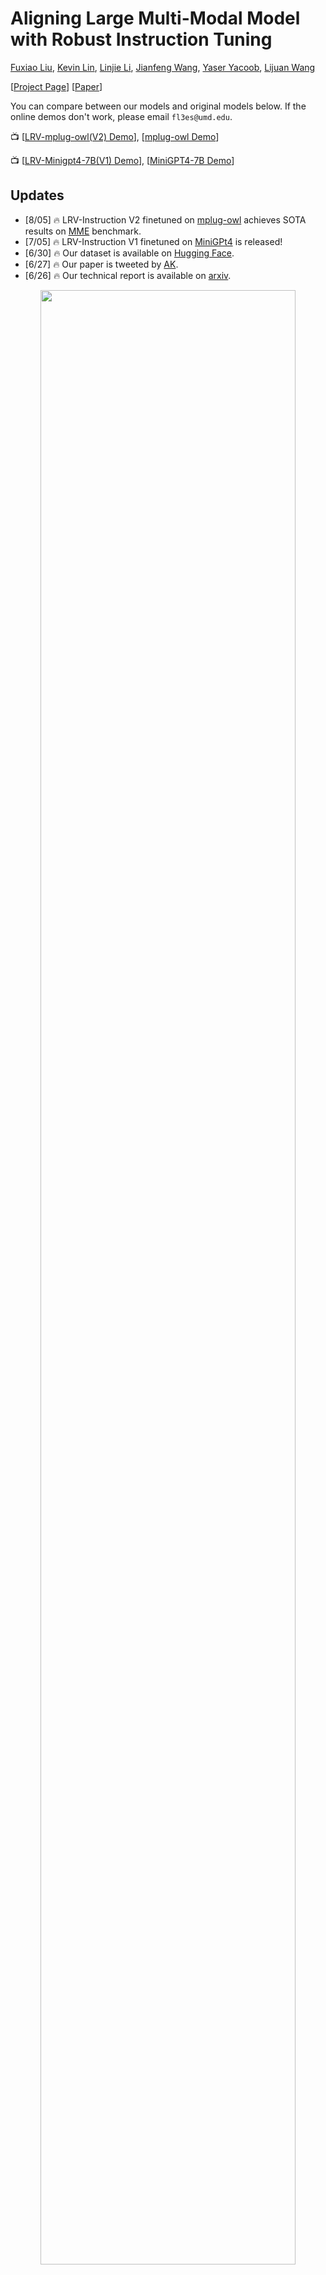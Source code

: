 # Aligning Large Multi-Modal Model with Robust Instruction Tuning
[Fuxiao Liu](https://fuxiaoliu.github.io/), [Kevin Lin](https://sites.google.com/site/kevinlin311tw/me), [Linjie Li](https://www.microsoft.com/en-us/research/people/linjli/), [Jianfeng Wang](http://jianfengwang.me/), [Yaser Yacoob](https://www.umiacs.umd.edu/people/yaser), [Lijuan Wang](https://www.microsoft.com/en-us/research/people/lijuanw/)

[[Project Page](https://fuxiaoliu.github.io/LRV/)] [[Paper](http://arxiv.org/abs/2306.14565)] 

You can compare between our models and original models below. If the online demos don't work, please email `fl3es@umd.edu`.


📺
[[LRV-mplug-owl(V2) Demo](https://cbd7836a73a5dec96e.gradio.live)], [[mplug-owl Demo](https://huggingface.co/spaces/MAGAer13/mPLUG-Owl)]
<br>


📺
[[LRV-Minigpt4-7B(V1) Demo](https://231c5c264e14d2e70d.gradio.live)], [[MiniGPT4-7B Demo](https://845afff41e18071084.gradio.live)]



## Updates
- [8/05] 🔥 LRV-Instruction V2 finetuned on [mplug-owl](https://github.com/X-PLUG/mPLUG-Owl) achieves SOTA results on [MME](https://github.com/BradyFU/Awesome-Multimodal-Large-Language-Models/tree/Evaluation) benchmark.
- [7/05] 🔥 LRV-Instruction V1 finetuned on [MiniGPt4](https://github.com/X-PLUG/mPLUG-Owl) is released! 
- [6/30] 🔥 Our dataset is available on [Hugging Face](https://huggingface.co/datasets/VictorSanh/LrvInstruction).
- [6/27] 🔥 Our paper is tweeted by [AK](https://twitter.com/_akhaliq).
- [6/26] 🔥 Our technical report is available on [arxiv](http://arxiv.org/abs/2306.14565).

<p align="center">
    <a href="https://llava.hliu.cc/"><img src="./ranking.jpg" width="90%"></a> <br>
</p>


## Visual Instruction Data (LRV-Instruction)
We **update** the dataset with **155k** visual instructions generated by GPT4, covering 16 vision-and-language tasks with open-ended instructions and answers. LRV-Instruction include both positive instructions **(85k)** and negative instructions **(70k)** for more robust visual instruction tuning. The images of our dataset are from [Visual Genome](https://arxiv.org/pdf/1602.07332v1.pdf). Our data can be accessed in `data/filter_cap.json` or download from [here](download.txt#L5).
```
{'image_id': '2392588', 'question': 'Can you see a blue teapot on the white electric stove in the kitchen?', 'answer': 'There is no mention of a teapot on the white electric stove in the kitchen.', 'task': 'negative'}
```
For each instance, `image_id` refers to the image from [Visual Genome](https://arxiv.org/pdf/1602.07332v1.pdf). `question` and `answer` refer to the instruction-answer pair. `task` indicates the task name. You can download the images from [here](download.txt#L12).

We provide our prompts for GPT-4 queries to better facilitate research in this domain. Please check out the `prompts` folder for positive and negative instance generation. `negative1_generation_prompt.txt` contains the prompt to generate negative instructions with Nonexistent Element Manipulation. `negative2_generation_prompt.txt` contains the prompt to generate negative instructions with Existent Element Manipulation. You can refer to the code [here](https://github.com/FuxiaoLiu/LRV-Instruction/blob/main/data/data_generation.py) to generate more data. Please see our paper for more details.

#### LRV-Instruction can equip the LMM with the ability to say no and also provide correct answers, even though there is no chart image in LRV-Instruction dataset.
<p align="center">
    <a href="https://llava.hliu.cc/"><img src="./chart_example1.jpg" width="70%"></a> <br>
</p>

## Models

### 🐒LRV-Instruction(V1) Setup
* LRV-Instruction(V1) is based on MiniGPT4-7B.


**1. Clone this repository**
```bash
https://github.com/FuxiaoLiu/LRV-Instruction.git
```

**2. Install Package**
```Shell
conda env create -f environment.yml --name LRV
conda activate LRV
```

**3.  Prepare the Vicuna weights** 

Our model is finetuned on MiniGPT-4 with Vicuna-7B. Please refer to instruction [here](https://github.com/Vision-CAIR/MiniGPT-4/blob/main/PrepareVicuna.md) to prepare the Vicuna weights or download from [here](download.txt#L8). Then, set the path to the Vicuna weight in [MiniGPT-4/minigpt4/configs/models/minigpt4.yaml](MiniGPT-4/minigpt4/configs/models/minigpt4.yaml#L15) at Line 15.

**4. Prepare the pretrained checkpoint of our model**

Download the pretrained checkpoints from [here](download.txt#L18)

Then, set the path to the pretrained checkpoint in [MiniGPT-4/eval_configs/minigpt4_eval.yaml](MiniGPT-4/eval_configs/minigpt4_eval.yaml#L11) at Line 11. This checkpoint is based on [MiniGPT-4-7B](https://github.com/Vision-CAIR/MiniGPT-4). We will release the checkpoints for  MiniGPT-4-13B and LLaVA in the future.

**5. Set the dataset path**

After getting the dataset, then set the path to the dataset path in [MiniGPT-4/minigpt4/configs/datasets/cc_sbu/align.yaml](MiniGPT-4/minigpt4/configs/datasets/cc_sbu/align.yaml#L5) at Line 5. The structure of the dataset folder is similar to the following:

```
/MiniGPt-4/cc_sbu_align
├── image(Visual Genome images)
├── filter_cap.json
```

**6. Local Demo**

Try out the demo [demo.py](demo.py) of our finetuned model on your local machine by running

```
cd ./MiniGPT-4
python demo.py --cfg-path eval_configs/minigpt4_eval.yaml  --gpu-id 0
```
You can try the examples in [here](sample_images).

**7. Model Inference**

Set the path of the inference instruction file [here](MiniGPT-4/minigpt4/conversation/conversation.py/#L237), inference image folder [here](MiniGPT-4/minigpt4/conversation/conversation.py/#L234) and output location [here](MiniGPT-4/minigpt4/conversation/conversation.py/#L300). We don't run inference in the training process.

```
cd ./MiniGPT-4
python inference.py --cfg-path eval_configs/minigpt4_eval.yaml  --gpu-id 0
```

### 🐒LRV-Instruction(V2) Setup
* LRV-Instruction(V2) is based on plug-Owl-7B.


**1. Install the environment according to [mplug-owl](https://github.com/X-PLUG/mPLUG-Owl#Usage).**

We finetuned mplug-owl on 8 V100. If you meet any questions when implement on V100, feel free to let me know!

**2. Download the Checkpoint**

First download the checkpoint of mplug-owl from [link](https://huggingface.co/MAGAer13/mplug-owl-llama-7b-ft) and the trained lora model weight from [link](https://huggingface.co/MAGAer13/mplug-owl-llama-7b-ft)(released soon!).

**3. Edit the Code**

As for the `mplug-owl/serve/model_worker.py`, edit the following code and enter the path of the lora model weight in lora_path.
```
self.image_processor = MplugOwlImageProcessor.from_pretrained(base_model)
self.tokenizer = AutoTokenizer.from_pretrained(base_model)
self.processor = MplugOwlProcessor(self.image_processor, self.tokenizer)
self.model = MplugOwlForConditionalGeneration.from_pretrained(
     base_model,
     load_in_8bit=load_in_8bit,
     torch_dtype=torch.bfloat16 if bf16 else torch.half,
     device_map="auto"
 )
self.tokenizer = self.processor.tokenizer

        
peft_config = LoraConfig(target_modules=r'.*language_model.*\.(q_proj|v_proj)', inference_mode=False, r=8,lora_alpha=32, lora_dropout=0.05)
self.model = get_peft_model(self.model, peft_config)
lora_path = 'Your lora model path'
prefix_state_dict = torch.load(lora_path, map_location='cpu')
self.model.load_state_dict(prefix_state_dict)
```

**4. Local Demo**

When you launch the demo in local machine, you might find there is no space for the text input. This is because of the version conflict between python and gradio. The simplest solution is to do `conda activate LRV`

```
python -m serve.web_server --base-model 'the mplug-owl checkpoint directory' --bf16
```

**5. Model Inference**

First git clone the code from [mplug-owl](https://github.com/X-PLUG/mPLUG-Owl), replace the `/mplug/serve/model_worker.py` with our `/utils/model_worker.py` and add the file `/utils/inference.py`. Then edit the [input data file](utils/inference.py#L405) and [image folder path](utils/inference.py#L401). Finally run:

```
python -m serve.inference --base-model 'your checkpoint directory' --bf16
```



## Evaluation(GAVIE)

<p align="center">
    <a href="https://llava.hliu.cc/"><img src="./model.png" width="70%"></a> <br>
</p>

We introduce GPT4-Assisted Visual Instruction Evaluation (GAVIE) as a more flexible and robust approach to measure the hallucination generated by LMMs without the need for human-annotated groundtruth answers. GPT4 takes the dense captions with bounding box coordinates as the image content and compares human instructions and model response. Then we ask GPT4 to work as a smart teacher and score (0-10) students’ answers based on two criteria: (1) Accuracy: whether the response hallucinates with the image content.
(2) Relevancy: whether the response directly follows the instruction. `prompts/GAVIE.txt` contains the prompt of GAVIE.

Our evaluation set is available at [here](Evaluation/evaluation_set.json).
```
{'image_id': '2380160', 'instruction': 'Identify the type of transportation infrastructure present in the scene.', 'answer_gt': 'Railroad tracks'}
```
For each instance, `image_id` refers to the image from [Visual Genome](https://arxiv.org/pdf/1602.07332v1.pdf). `instruction` refers to the instruction. `answer_gt` refers to the groundtruth answer from Text-Only GPT4 but we don't use them in our evaluation. Instead, we use Text-Only GPT4 to evaluate the model output by using the dense captions and bounding boxes from [Visual Genome](https://arxiv.org/pdf/1602.07332v1.pdf) dataset as the visual contents. 

To evaluate your model outputs, first download the vg annotations from [here](download.txt#L15). Second generate the evaluation prompt according to the code [here](Evaluation/evaluate.py). Third, feed the prompt into GPT4.

## Leaderboards

GPT4/ChatGPT work as smart teachers and score (0-10) students’ answers based on two criteria.

(1) Accuracy: whether the response hallucinates with the image content.
(2) Relevancy: whether the response directly follows the instruction.

| Rank |                            Model                             |                           Relevancy                            |    Accuracy    |
| :--: | :----------------------------------------------------------: | :----------------------------------------------------------: | :---------: |
|  🏅️   |       **LRV-Instruction V1**       |    **8.46**    | **6.58** |
|  🥈   |      **InstructBLIP-7B**     | 7.34 | 5.93 |
|  🥉   |      **LLaVA-7B**       |  6.11   | 4.36 |
|  4   |     **MiniGPT4-7B**     | 5.81 |   4.14   |
|  5   |      **Multimodal-GPT-7B**     |                           1.79                             |   0.91   |



## Acknowledgement
- [Vicuna](https://github.com/lm-sys/FastChat): The fantastic language ability of Vicuna amazing.
- [MiniGPT4](https://github.com/Vision-CAIR/MiniGPT-4), [LAVIS](https://github.com/salesforce/LAVIS) and [mplug-owl](https://github.com/X-PLUG/mPLUG-Owl): Many thanks to MiniGPT4, LAVIS and mplug-owl, many of our codes are based on them!
- [Awesome-Multimodal-Large-Language-Models](https://github.com/BradyFU/Awesome-Multimodal-Large-Language-Models#multimodal-instruction-tuning). The survey of LMMs is very helpful!


## Citation

If you find our work useful for your your research and applications, please cite using this BibTeX:
```bibtex
@article{liu2023aligning,
  title={Aligning Large Multi-Modal Model with Robust Instruction Tuning},
  author={Liu, Fuxiao and Lin, Kevin and Li, Linjie and Wang, Jianfeng and Yacoob, Yaser and Wang, Lijuan},
  journal={arXiv preprint arXiv:2306.14565},
  year={2023}
}
```

## License
This repository is under [BSD 3-Clause License](LICENSE.md). 
Many codes are based on [MiniGPT4](https://github.com/Vision-CAIR/MiniGPT-4) and [mplug-Owl](https://github.com/Vision-CAIR/MiniGPT-4)
with BSD 3-Clause License [here](LICENSE_MiniGPT4.md).
